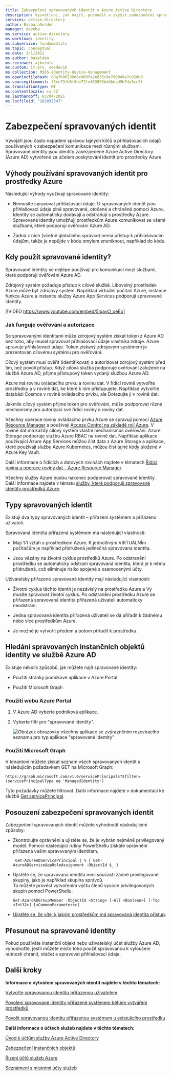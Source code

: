```yaml
---
title: Zabezpečení spravovaných identit v Azure Active Directory
description: Vysvětlení, jak najít, posoudit a zvýšit zabezpečení spravovaných identit.
services: active-directory
author: BarbaraSelden
manager: daveba
ms.service: active-directory
ms.workload: identity
ms.subservice: fundamentals
ms.topic: conceptual
ms.date: 3/1/2021
ms.author: baselden
ms.reviewer: ajburnle
ms.custom: it-pro, seodec18
ms.collection: M365-identity-device-management
ms.openlocfilehash: 88a7600239d6e960fa2e635c9e7d9049a7c02db3
ms.sourcegitcommit: f3ec73fb5f8de72fe483995bd4bbad9b74a9cc9f
ms.translationtype: MT
ms.contentlocale: cs-CZ
ms.lasthandoff: 03/04/2021
ms.locfileid: "102032347"
---
```

# <a name="securing-managed-identities"></a>Zabezpečení spravovaných identit

Vývojáři jsou často napadeni správou tajných klíčů a přihlašovacích údajů používaných k zabezpečení komunikace mezi různými službami. Spravované identity jsou identity zabezpečené Azure Active Directory (Azure AD) vytvořené za účelem poskytování identit pro prostředky Azure.

## <a name="benefits-of-using-managed-identities-for-azure-resources"></a>Výhody používání spravovaných identit pro prostředky Azure

Následující výhody využívají spravované identity:

* Nemusíte spravovat přihlašovací údaje. U spravovaných identit jsou přihlašovací údaje plně spravované, otočené a chráněné pomocí Azure. Identity se automaticky dodávají a odstraňují s prostředky Azure. Spravované identity umožňují prostředkům Azure komunikovat se všemi službami, které podporují ověřování Azure AD.

* Žádná z nich (včetně globálního správce) nemá přístup k přihlašovacím údajům, takže je nepůjde v kódu omylem zneniknout, například do kódu.

## <a name="when-to-use-managed-identities"></a>Kdy použít spravované identity?

Spravované identity se nejlépe používají pro komunikaci mezi službami, které podporují ověřování Azure AD. 

Zdrojový systém požaduje přístup k cílové službě. Libovolný prostředek Azure může být zdrojový systém. Například virtuální počítač Azure, instance funkce Azure a instance služby Azure App Services podporují spravované identity.

[!VIDEO https://www.youtube.com/embed/5lqayO_oeEo]

### <a name="how-authentication-and-authorization-work"></a>Jak funguje ověřování a autorizace

Se spravovanými identitami může zdrojový systém získat token z Azure AD bez toho, aby musel spravovat přihlašovací údaje vlastníka zdroje. Azure spravuje přihlašovací údaje. Token získaný zdrojovým systémem je prezentován cílovému systému pro ověřování. 

Cílový systém musí ověřit (identifikovat) a autorizovat zdrojový systém před tím, než povolí přístup. Když cílová služba podporuje ověřování založené na službě Azure AD, přijme přístupový token vydaný službou Azure AD. 

Azure má rovinu ovládacího prvku a rovinu dat. V řídicí rovině vytvoříte prostředky a v rovině dat, ke které k nim přistupujete. Například vytvoříte databázi Cosmos v rovině ovládacího prvku, ale Dotazujte ji v rovině dat.

Jakmile cílový systém přijme token pro ověřování, může podporovat různé mechanismy pro autorizaci své řídicí roviny a roviny dat.

Všechny operace roviny ovládacího prvku Azure se spravují pomocí [Azure Resource Manager](https://docs.microsoft.com/azure/azure-resource-manager/management/overview) a používají [Access Control na základě rolí Azure](https://docs.microsoft.com/azure/role-based-access-control/overview). V rovině dat má každý cílový systém vlastní mechanismus ověřování. Azure Storage podporuje službu Azure RBAC na rovině dat. Například aplikace používající Azure App Services můžou číst data z Azure Storage a aplikace, které používají službu Azure Kubernetes, můžou číst tajné kódy uložené v Azure Key Vault.

Další informace o řídicích a datových rovinách najdete v tématech [Řídicí rovina a operace roviny dat – Azure Resource Manager](https://docs.microsoft.com/azure/azure-resource-manager/management/control-plane-and-data-plane).

Všechny služby Azure budou nakonec podporovat spravované identity. Další informace najdete v tématu [služby, které podporují spravované identity prostředků Azure](https://docs.microsoft.com/azure/active-directory/managed-identities-azure-resources/services-support-managed-identities).

##  

## <a name="types-of-managed-identities"></a>Typy spravovaných identit

Existují dva typy spravovaných identit – přiřazení systémem a přiřazeno uživateli.

Spravovaná identita přiřazená systémem má následující vlastnosti:

* Mají 1:1 vztah s prostředkem Azure. K jednotlivým VIRTUÁLNÍm počítačům je například přidružená jedinečná spravovaná identita.

* Jsou vázány na životní cyklus prostředků Azure. Po odstranění prostředku se automaticky odstraní spravovaná identita, která je k němu přidružená, což eliminuje riziko spojené s osamocenými účty. 

Uživatelsky přiřazené spravované identity mají následující vlastnosti:

* Životní cyklus těchto identit je nezávislý na prostředku Azure a Vy musíte spravovat životní cyklus. Po odstranění prostředku Azure se přiřazená spravovaná identita přiřazená uživateli automaticky neodstraní.

* Jedna spravovaná identita přiřazená uživateli se dá přiřadit k žádnému nebo více prostředkům Azure.

* Je možné je vytvořit předem a potom přiřadit k prostředku.

## <a name="find-managed-identity-service-principals-in-azure-ad"></a>Hledání spravovaných instančních objektů identity ve službě Azure AD

Existuje několik způsobů, jak můžete najít spravované identity:

* Použití stránky podnikové aplikace v Azure Portal

* Použití Microsoft Graph

### <a name="using-the-azure-portal"></a>Použití webu Azure Portal

1. V Azure AD vyberte podniková aplikace.

2. Vyberte filtr pro "spravované identity". 

   ![Obrázek obrazovky všechny aplikace se zvýrazněním rozevíracího seznamu pro typ aplikace "spravované identity"](./media/securing-service-accounts/service-accounts-managed-identities.png)

 

### <a name="using-microsoft-graph"></a>Použití Microsoft Graph

V tenantovi můžete získat seznam všech spravovaných identit s následujícím požadavkem GET na Microsoft Graph:

`https://graph.microsoft.com/v1.0/servicePrincipals?$filter=(servicePrincipalType eq 'ManagedIdentity') `

Tyto požadavky můžete filtrovat. Další informace najdete v dokumentaci ke službě [Get servicePrincipal](/graph/api/serviceprincipal-get?view=).

## <a name="assess-the-security-of-managed-identities"></a>Posouzení zabezpečení spravovaných identit 

Zabezpečení spravovaných identit můžete vyhodnotit následujícími způsoby:

* Zkontrolujte oprávnění a ujistěte se, že je vybrán nejméně privilegovaný model. Pomocí následující rutiny PowerShellu získáte oprávnění přiřazená vašim spravovaným identitám.

   ` Get-AzureADServicePrincipal | % { Get-AzureADServiceAppRoleAssignment -ObjectId $_ }`

 
* Ujistěte se, že spravovaná identita není součástí žádné privilegované skupiny, jako je například skupina správců.  
To můžete provést vytvořením výčtu členů vysoce privilegovaných skupin pomocí PowerShellu.

   `Get-AzureADGroupMember -ObjectId <String> [-All <Boolean>] [-Top <Int32>] [<CommonParameters>]`

* [Ujistěte se, že víte, k jakým prostředkům má spravovaná identita přístup](https://docs.microsoft.com/azure/role-based-access-control/role-assignments-list-powershell).

## <a name="move-to-managed-identities"></a>Přesunout na spravované identity

Pokud používáte instanční objekt nebo uživatelský účet služby Azure AD, vyhodnoťte, jestli můžete místo toho použít spravovanou k vyloučení nutnosti chránit, otáčet a spravovat přihlašovací údaje. 

## <a name="next-steps"></a>Další kroky

**Informace o vytváření spravovaných identit najdete v těchto tématech:** 

[Vytvořte spravovanou identitu přiřazenou uživatelem](https://docs.microsoft.com/azure/active-directory/managed-identities-azure-resources/how-to-manage-ua-identity-portal). 

[Povolení spravované identity přiřazené systémem během vytváření prostředků](https://docs.microsoft.com/azure/active-directory/managed-identities-azure-resources/qs-configure-portal-windows-vm)

[Povolit spravovanou identitu přiřazenou systémem u existujícího prostředku](https://docs.microsoft.com/azure/active-directory/managed-identities-azure-resources/qs-configure-portal-windows-vm)

**Další informace o účtech služeb najdete v těchto tématech:**

[Úvod k účtům služby Azure Active Directory](service-accounts-introduction-azure.md)

[Zabezpečení instančních objektů](service-accounts-principal.md)

[Řízení účtů služeb Azure](service-accounts-governing-azure.md)

[Seznámení s místními účty služeb](service-accounts-on-premises.md)

 

 

 
